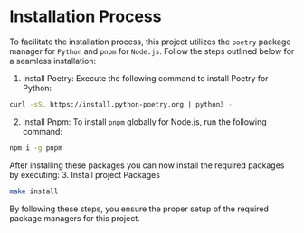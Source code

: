 # Installation Process

To facilitate the installation process, this project utilizes the `poetry` package manager for `Python` and `pnpm` for `Node.js`. Follow the steps outlined below for a seamless installation:

1. Install Poetry:
Execute the following command to install Poetry for Python:

```sh
curl -sSL https://install.python-poetry.org | python3 -
```

2. Install Pnpm:
To install `pnpm` globally for Node.js, run the following command:

```sh
npm i -g pnpm
```

After installing these packages you can now install the required packages by executing:
3. Install project Packages

```sh
make install
```

By following these steps, you ensure the proper setup of the required package managers for this project.
